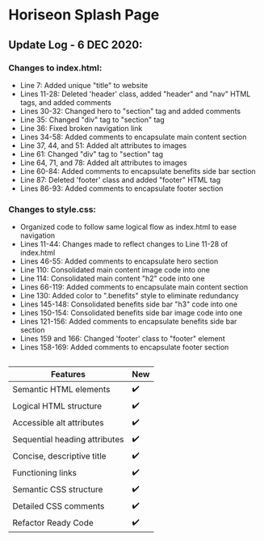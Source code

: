 # Horiseon Splash Page

## Update Log - 6 DEC 2020:

### Changes to index.html:

* Line 7: Added unique "title" to website
* Lines 11-28: Deleted 'header' class, added "header" and "nav" HTML tags, and added comments
* Lines 30-32: Changed hero to "section" tag and added comments
* Line 35: Changed "div" tag to "section" tag
* Line 36: Fixed broken navigation link
* Lines 34-58: Added comments to encapsulate main content section
* Line 37, 44, and 51: Added alt attributes to images
* Line 61: Changed "div" tag to "section" tag
* Line 64, 71, and 78: Added alt attributes to images
* Line 60-84: Added comments to encapsulate benefits side bar section
* Line 87: Deleted 'footer' class and added "footer" HTML tag
* Lines 86-93: Added comments to encapsulate footer section

### Changes to style.css:

* Organized code to follow same logical flow as index.html to ease navigation
* Lines 11-44: Changes made to reflect changes to Line 11-28 of index.html
* Lines 46-55: Added comments to encapsulate hero section
* Line 110: Consolidated main content image code into one
* Line 114: Consolidated main content "h2" code into one
* Lines 66-119: Added comments to encapsulate main content section
* Line 130: Added color to ".benefits" style to eliminate redundancy
* Lines 145-148: Consolidated benefits side bar "h3" code into one
* Lines 150-154: Consolidated benefits side bar image code into one
* Lines 121-156: Added comments to encapsulate benefits side bar section
* Lines 159 and 166: Changed 'footer' class to "footer" element
* Lines 158-169: Added comments to encapsulate footer section

##

| Features                      | New                |
| ----------------------------- | ------------------ |
| Semantic HTML elements        |         ✔️         |
| Logical HTML structure        |         ✔️         |
| Accessible alt attributes     |         ✔️         |
| Sequential heading attributes |         ✔️         |
| Concise, descriptive title    |         ✔️         |
| Functioning links             |         ✔️         |
| Semantic CSS structure        |         ✔️         |
| Detailed CSS comments         |         ✔️         |
| Refactor Ready Code           |         ✔️         |